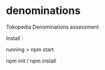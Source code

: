 # denominations
Tokopedia Denominations assessment


Install :

running > npm start

npm init / npm install 
